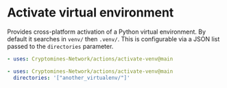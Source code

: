 # Activate virtual environment

Provides cross-platform activation of a Python virtual environment.
By default it searches in `venv/` then `.venv/`.
This is configurable via a JSON list passed to the `directories` parameter.

```yaml
- uses: Cryptomines-Network/actions/activate-venv@main
```

```yaml
- uses: Cryptomines-Network/actions/activate-venv@main
  directories: '["another_virtualenv/"]'
```
